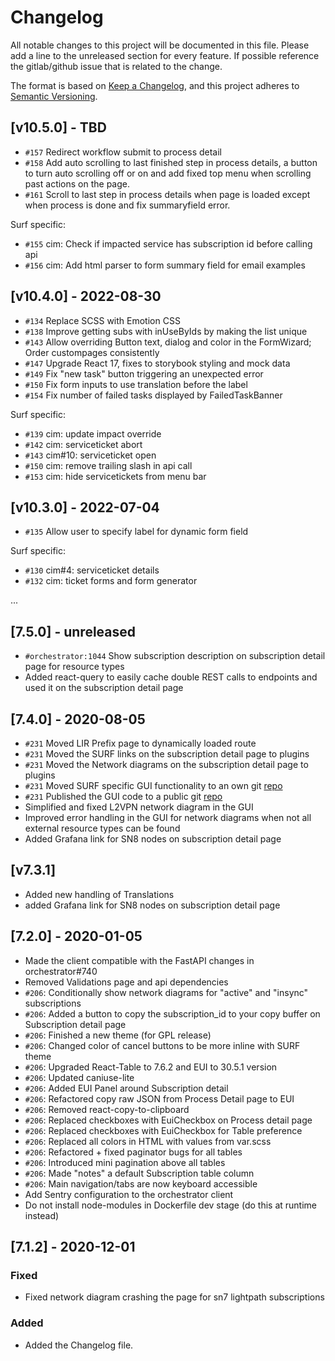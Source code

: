 # Changelog

All notable changes to this project will be documented in this file.
Please add a line to the unreleased section for every feature. If possible
reference the gitlab/github issue that is related to the change.

The format is based on [Keep a Changelog](https://keepachangelog.com/en/1.0.0/),
and this project adheres to [Semantic Versioning](https://semver.org/spec/v2.0.0.html).

## [v10.5.0] - TBD

- `#157` Redirect workflow submit to process detail
- `#158` Add auto scrolling to last finished step in process details, a button to turn auto scrolling off or on and add fixed top menu when scrolling past actions on the page.
- `#161` Scroll to last step in process details when page is loaded except when process is done and fix summaryfield error.

Surf specific:
- `#155` cim: Check if impacted service has subscription id before calling api
- `#156` cim: Add html parser to form summary field for email examples

## [v10.4.0] - 2022-08-30

- `#134` Replace SCSS with Emotion CSS
- `#138` Improve getting subs with inUseByIds by making the list unique
- `#143` Allow overriding Button text, dialog and color in the FormWizard; Order custompages consistently
- `#147` Upgrade React 17, fixes to storybook styling and mock data
- `#149` Fix "new task" button triggering an unexpected error
- `#150` Fix form inputs to use translation before the label
- `#154` Fix number of failed tasks displayed by FailedTaskBanner


Surf specific:
- `#139` cim: update impact override
- `#142` cim: serviceticket abort
- `#143` cim#10: serviceticket open
- `#150` cim: remove trailing slash in api call
- `#153` cim: hide servicetickets from menu bar


## [v10.3.0] - 2022-07-04

- `#135` Allow user to specify label for dynamic form field

Surf specific:
- `#130` cim#4: serviceticket details
- `#132` cim: ticket forms and form generator


...

## [7.5.0] - unreleased

- `#orchestrator:1044` Show subscription description on subscription detail page for resource types
- Added react-query to easily cache double REST calls to endpoints and used it on the subscription detail page

## [7.4.0] - 2020-08-05

- `#231` Moved LIR Prefix page to dynamically loaded route
- `#231` Moved the SURF links on the subscription detail page to plugins
- `#231` Moved the Network diagrams on the subscription detail page to plugins
- `#231` Moved SURF specific GUI functionality to an own git [repo](https://git.ia.surfsara.nl/netdev/automation/projects/orchestrator-client-surf)
- `#231` Published the GUI code to a public git [repo](https://github.com/workfloworchestrator/orchestrator-client)
- Simplified and fixed L2VPN network diagram in the GUI
- Improved error handling in the GUI for network diagrams when not all external resource types can be found
- Added Grafana link for SN8 nodes on subscription detail page

## [v7.3.1]

-   Added new handling of Translations
-   added Grafana link for SN8 nodes on subscription detail page

## [7.2.0] - 2020-01-05

-   Made the client compatible with the FastAPI changes in orchestrator#740
-   Removed Validations page and api dependencies
-   `#206`: Conditionally show network diagrams for "active" and "insync" subscriptions
-   `#206`: Added a button to copy the subscription_id to your copy buffer on Subscription detail page
-   `#206`: Finished a new theme (for GPL release)
-   `#206`: Changed color of cancel buttons to be more inline with SURF theme
-   `#206`: Upgraded React-Table to 7.6.2 and EUI to 30.5.1 version
-   `#206`: Updated caniuse-lite
-   `#206`: Added EUI Panel around Subscription detail
-   `#206`: Refactored copy raw JSON from Process Detail page to EUI
-   `#206`: Removed react-copy-to-clipboard
-   `#206`: Replaced checkboxes with EuiCheckbox on Process detail page
-   `#206`: Replaced checkboxes with EuiCheckbox for Table preference
-   `#206`: Replaced all colors in HTML with values from var.scss
-   `#206`: Refactored + fixed paginator bugs for all tables
-   `#206`: Introduced mini pagination above all tables
-   `#206`: Made "notes" a default Subscription table column
-   `#206`: Main navigation/tabs are now keyboard accessible
-   Add Sentry configuration to the orchestrator client
-   Do not install node-modules in Dockerfile dev stage (do this at runtime instead)

## [7.1.2] - 2020-12-01

### Fixed

-   Fixed network diagram crashing the page for sn7 lightpath subscriptions

### Added

-   Added the Changelog file.
